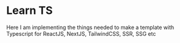 # Learn TS

Here I am implementing the things needed to make a template with Typescript for ReactJS, NextJS, TailwindCSS, SSR, SSG etc